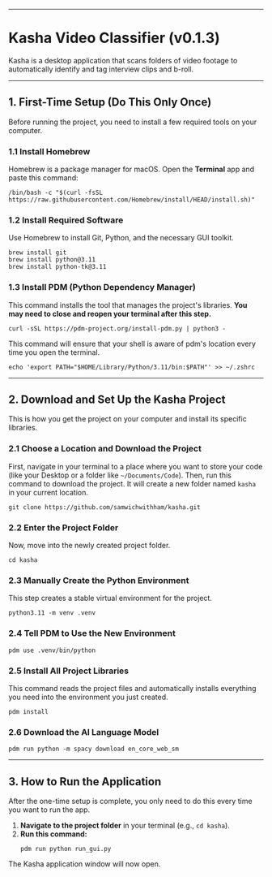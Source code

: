-----

# Kasha Video Classifier (v0.1.3)

Kasha is a desktop application that scans folders of video footage to automatically identify and tag interview clips and b-roll.

-----

## 1\. First-Time Setup (Do This Only Once)

Before running the project, you need to install a few required tools on your computer.

### 1.1 Install Homebrew

Homebrew is a package manager for macOS. Open the **Terminal** app and paste this command:

```
/bin/bash -c "$(curl -fsSL https://raw.githubusercontent.com/Homebrew/install/HEAD/install.sh)"
```

### 1.2 Install Required Software

Use Homebrew to install Git, Python, and the necessary GUI toolkit.

```
brew install git
brew install python@3.11
brew install python-tk@3.11
```

### 1.3 Install PDM (Python Dependency Manager)

This command installs the tool that manages the project's libraries. **You may need to close and reopen your terminal after this step.**

```
curl -sSL https://pdm-project.org/install-pdm.py | python3 -
```

This command will ensure that your shell is aware of pdm's location every time you open the terminal.
```
echo 'export PATH="$HOME/Library/Python/3.11/bin:$PATH"' >> ~/.zshrc
```
-----

## 2\. Download and Set Up the Kasha Project

This is how you get the project on your computer and install its specific libraries.

### 2.1 Choose a Location and Download the Project

First, navigate in your terminal to a place where you want to store your code (like your Desktop or a folder like `~/Documents/Code`). Then, run this command to download the project. It will create a new folder named `kasha` in your current location.

```
git clone https://github.com/samwichwithham/kasha.git
```

### 2.2 Enter the Project Folder

Now, move into the newly created project folder.

```
cd kasha
```

### 2.3 Manually Create the Python Environment

This step creates a stable virtual environment for the project.

```
python3.11 -m venv .venv
```

### 2.4 Tell PDM to Use the New Environment

```
pdm use .venv/bin/python
```

### 2.5 Install All Project Libraries

This command reads the project files and automatically installs everything you need into the environment you just created.

```
pdm install
```

### 2.6 Download the AI Language Model

```
pdm run python -m spacy download en_core_web_sm
```

-----

## 3\. How to Run the Application

After the one-time setup is complete, you only need to do this every time you want to run the app.

1.  **Navigate to the project folder** in your terminal (e.g., `cd kasha`).
2.  **Run this command:**
    ```
    pdm run python run_gui.py
    ```

The Kasha application window will now open.
